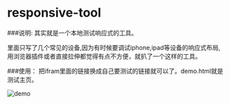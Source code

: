 responsive-tool
===============

###说明:
其实就是一个本地测试响应式的工具。

里面只写了几个常见的设备,因为有时候要调试iphone,ipad等设备的响应式布局,用浏览器插件或者直接拉伸都觉得有点不方便，就扒了一个这样的工具。

###使用：
把ifram里面的链接换成自己要测试的链接就可以了。demo.html就是测试主页。

![demo](img/demo.jpg)
